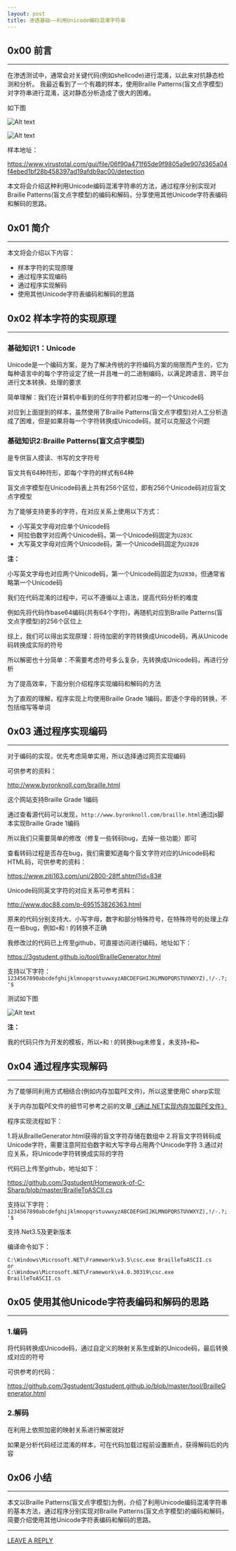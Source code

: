 ```yaml
---
layout: post
title: 渗透基础——利用Unicode编码混淆字符串
---
```




## 0x00 前言
---

在渗透测试中，通常会对关键代码(例如shellcode)进行混淆，以此来对抗静态检测和分析。
我最近看到了一个有趣的样本，使用Braille Patterns(盲文点字模型)对字符串进行混淆，这对静态分析造成了很大的困难。

如下图

![Alt text](https://raw.githubusercontent.com/3gstudent/BlogPic/master/2020-5-1/2-1.png)


![Alt text](https://raw.githubusercontent.com/3gstudent/BlogPic/master/2020-5-1/2-2.png)

样本地址：

https://www.virustotal.com/gui/file/06f90a471f65de9f9805a9e907d365a04f4ebed1bf28b458397ad19afdb9ac00/detection

本文将会介绍这种利用Unicode编码混淆字符串的方法，通过程序分别实现对Braille Patterns(盲文点字模型)的编码和解码，分享使用其他Unicode字符表编码和解码的思路。

## 0x01 简介
---

本文将会介绍以下内容：

- 样本字符的实现原理
- 通过程序实现编码 
- 通过程序实现解码
- 使用其他Unicode字符表编码和解码的思路

## 0x02 样本字符的实现原理
---

### 基础知识1：Unicode

Unicode是一个编码方案，是为了解决传统的字符编码方案的局限而产生的，它为每种语言中的每个字符设定了统一并且唯一的二进制编码，以满足跨语言、跨平台进行文本转换、处理的要求

简单理解：我们在计算机中看到的任何字符都对应唯一的一个Unicode码

对应到上面提到的样本，虽然使用了Braille Patterns(盲文点字模型)对人工分析造成了困难，但是如果将每一个字符转换成Unicode码，就可以克服这个问题

### 基础知识2:Braille Patterns(盲文点字模型)

是专供盲人摸读、书写的文字符号

盲文共有64种符形，即每个字符的样式有64种

盲文点字模型在Unicode码表上共有256个区位，即有256个Unicode码对应盲文点字模型

为了能够支持更多的字符，在对应关系上使用以下方式：

- 小写英文字母对应单个Unicode码
- 阿拉伯数字对应两个Unicode码，第一个Unicode码固定为`U283C`
- 大写英文字母对应两个Unicode码，第一个Unicode码固定为`U2820`

**注：**

小写英文字母也对应两个Unicode码，第一个Unicode码固定为`U2830`，但通常省略第一个Unicode码

我们在代码混淆的过程中，可以不遵循以上语法，提高代码分析的难度

例如先将代码作base64编码(共有64个字符)，再随机对应到Braille Patterns(盲文点字模型)的256个区位上

综上，我们可以得出实现原理：将待加密的字符转换成Unicode码，再从Unicode码转换成实际的符号

所以解密也十分简单：不需要考虑符号多么复杂，先转换成Unicode码，再进行分析

为了提高效率，下面分别介绍程序实现编码和解码的方法

为了直观的理解，程序实现上均使用Braille Grade 1编码，即逐个字母的转换，不包括缩写等单词

## 0x03 通过程序实现编码
---

对于编码的实现，优先考虑简单实用，所以选择通过网页实现编码

可供参考的资料：

http://www.byronknoll.com/braille.html

这个网站支持Braille Grade 1编码

通过查看源代码可以发现，`http://www.byronknoll.com/braille.html`通过js脚本实现Braille Grade 1编码

所以我们只需要简单的修改（修复一些转码bug，去掉一些功能）即可

查看转码过程是否存在bug，我们需要知道每个盲文字符对应的Unicode码和HTML码，可供参考的资料：

https://www.ziti163.com/uni/2800-28ff.shtml?id=83#

Unicode码同英文字符的对应关系可参考资料：

http://www.doc88.com/p-695153826363.html

原来的代码分别支持大、小写字母，数字和部分特殊符号，在特殊符号的处理上存在一些bug，例如`+`和`！`的转换不正确

我修改过的代码已上传至github，可直接访问进行编码，地址如下：

https://3gstudent.github.io/tool/BrailleGenerator.html

支持以下字符：`1234567890abcdefghijklmnopqrstuvwxyzABCDEFGHIJKLMNOPQRSTUVWXYZ),!/-.?;'$`

测试如下图

![Alt text](https://raw.githubusercontent.com/3gstudent/BlogPic/master/2020-5-1/3-1.png)

**注：**

我的代码只作为开发的模板，所以`+`和`！`的转换bug未修复，未支持`+`和`=`

## 0x04 通过程序实现解码
---

为了能够同利用方式相结合(例如内存加载PE文件)，所以这里使用C sharp实现

关于内存加载PE文件的细节可参考之前的文章[《通过.NET实现内存加载PE文件》](https://3gstudent.github.io/3gstudent.github.io/%E9%80%9A%E8%BF%87.NET%E5%AE%9E%E7%8E%B0%E5%86%85%E5%AD%98%E5%8A%A0%E8%BD%BDPE%E6%96%87%E4%BB%B6/)

程序实现流程如下：

1.将从BrailleGenerator.html获得的盲文字符存储在数组中
2.将盲文字符转码成Unicode字符，需要注意阿拉伯数字和大写字母占用两个Unicode字符
3.通过对应关系，将Unicode字符转换成实际的字符

代码已上传至github，地址如下：

https://github.com/3gstudent/Homework-of-C-Sharp/blob/master/BrailleToASCII.cs

支持以下字符：`1234567890abcdefghijklmnopqrstuvwxyzABCDEFGHIJKLMNOPQRSTUVWXYZ),!/-.?;'$`

支持.Net3.5及更新版本

编译命令如下：

```
C:\Windows\Microsoft.NET\Framework\v3.5\csc.exe BrailleToASCII.cs
or
C:\Windows\Microsoft.NET\Framework\v4.0.30319\csc.exe BrailleToASCII.cs
```

## 0x05 使用其他Unicode字符表编码和解码的思路
---

### 1.编码

将代码转换成Unicode码，通过自定义的映射关系生成新的Unicode码，最后转换成对应的符号

可供参考的代码：

https://github.com/3gstudent/3gstudent.github.io/blob/master/tool/BrailleGenerator.html

### 2.解码

在利用上依照加密的映射关系进行解密就好

如果是分析代码经过混淆的样本，可在代码加载过程前设置断点，获得解码后的内容

## 0x06 小结
---

本文以Braille Patterns(盲文点字模型)为例，介绍了利用Unicode编码混淆字符串的基本方法，通过程序分别实现对Braille Patterns(盲文点字模型)的编码和解码，简要介绍使用其他Unicode字符表编码和解码的思路。



---


[LEAVE A REPLY](https://github.com/3gstudent/feedback/issues/new)





